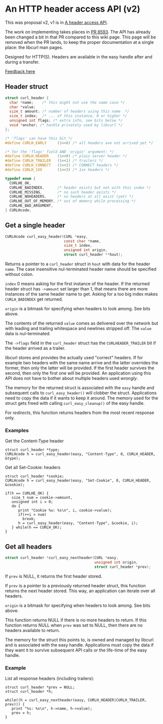 # An HTTP header access API (v2)

This was proposal v2, v1 is in [A header access API](get-headers.md).

The work on implementing takes places in [PR 8593](https://github.com/curl/curl/pull/8593). The API has already been changed a bit in that PR compared to this wiki page. This page will be removed when the PR lands, to keep the proper documentation at a single place: the libcurl man pages.

Designed for HTTP(S). Headers are available in the easy handle after and
during a transfer.

[Feedback here](https://github.com/curl/curl/discussions/8496)

## Header struct

~~~c
struct curl_header {
  char *name;    /* this might not use the same case */
  char *value;
  size_t amount; /* number of headers using this name  */
  size_t index;  /* ... of this instance, 0 or higher */
  unsigned int flags; /* extra info, see bits below */
  void *anchor; /* handle privately used by libcurl */
};

/* 'flags' can have this bit */
#define CURLH_EARLY     (1<<8) /* all headers ave not arrived yet */

/* for the 'flags' field AND 'origin' argument: */
#define CURLH_HEADER    (1<<0) /* plain server header */
#define CURLH_TRAILER   (1<<1) /* trailers */
#define CURLH_CONNECT   (1<<2) /* CONNECT headers */
#define CURLH_1XX       (1<<3) /* 1xx headers */

typedef enum {
  CURLHE_OK,
  CURLHE_BADINDEX,      /* header exists but not with this index */
  CURLHE_MISSING,       /* no such header exists */
  CURLHE_NOHEADERS,     /* no headers at all exist (yet) */
  CURLHE_OUT_OF_MEMORY, /* out of memory while processing */
  CURLHE_BAD_ARGUMENT,
} CURLHcode;
~~~
## Get a single header

~~~c
CURLHcode curl_easy_header(CURL *easy,
                           const char *name,
                           size_t index,
                           unsigned int origin,
                           struct curl_header **hout);

~~~

Returns a pointer to a `curl_header` struct in `hout` with data for the header
`name`. The case insensitive nul-terminated header name should be specified
without colon.

`index` 0 means asking for the first instance of the header. If the returned
header struct has `->amount` set larger than 1, that means there are more
instances of the same header name to get. Asking for a too big index makes
`CURLH_BADINDEX` get returned.

`origin` is a bitmask for specifying when headers to look among. See bits above.

The contents of the returned `value` comes as delivered over the network but
with leading and trailing whitespace and newlines stripped off. The `value`
data is nul-terminated.

The `->flags` field in the `curl_header` struct has the `CURLHEADER_TRAILER`
bit if the header arrived as a trailer.

libcurl stores and provides the actually used "correct" headers. If for
example two headers with the same name arrive and the latter overrides the
former, then only the latter will be provided. If the first header survives
the second, then only the first one will be provided. An application using
this API does not have to bother about multiple headers used *wrongly*.

The memory for the returned struct is associated with the `easy` handle and
subsequent calls to `curl_easy_header()` will clobber the struct. Applications
need to copy the data if it wants to keep it around. The memory used for the
struct gets freed with calling `curl_easy_cleanup()` of the easy handle.

For *redirects*, this function returns headers from the most recent response only.

### Examples

Get the Content-Type header

    struct curl_header *type;
    CURLHcode h = curl_easy_header(easy, "Content-Type", 0, CURLH_HEADER, &type);

Get all Set-Cookie: headers

    struct curl_header *cookie;
    CURLHcode h = curl_easy_header(easy, "Set-Cookie", 0, CURLH_HEADER, &cookie);
    
    if(h == CURLHE_OK) {
       size_t num = cookie->amount,
       unsigned int i = 0;
       do {
          print "Cookie %u: %s\n", i, cookie->value);
          if(++i > num)
            break;
          h = curl_easy_header(easy, "Content-Type", &cookie, i);
       } while(h == CURLH_OK);
    }

## Get all headers

~~~c
struct curl_header *curl_easy_nextheader(CURL *easy,
                                         unsigned int origin,
                                         struct curl_header *prev);
~~~

If `prev` is NULL, it returns the first header stored.

If `prev` is a pointer to a previously returned header struct, this function
returns the next header stored. This way, an application can iterate over all
headers.

`origin` is a bitmask for specifying when headers to look among. See bits above.

This function returns NULL if there is no more headers to return. If this
function returns NULL when `prev` was set to NULL, then there are no headers
available to return.

The memory for the struct this points to, is owned and managed by libcurl and
is associated with the easy handle. Applications must copy the data if they
want it to survive subsequent API calls or the life-time of the easy handle.

### Example

List all response headers (including trailers):

    struct curl_header *prev = NULL;
    struct curl_header *h;

    while((h = curl_easy_nextheader(easy, CURLH_HEADER|CURLH_TRAILER, prev))) {
       print "%s: %s\n", h->name, h->value);
       prev = h;
    }

